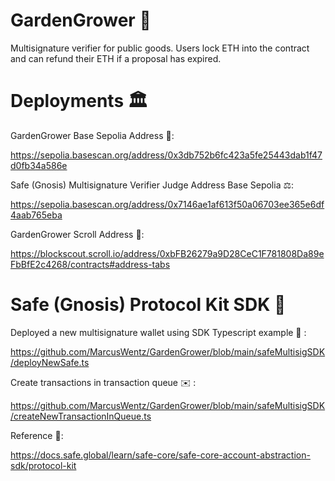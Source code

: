 # GardenGrower :rose:

Multisignature verifier for public goods.
Users lock ETH into the contract and can refund their ETH if a proposal has expired.

# Deployments 🏛️

GardenGrower Base Sepolia Address 🌹:

https://sepolia.basescan.org/address/0x3db752b6fc423a5fe25443dab1f47d0fb34a586e

Safe (Gnosis) Multisignature Verifier Judge Address Base Sepolia ⚖️:

https://sepolia.basescan.org/address/0x7146ae1af613f50a06703ee365e6df4aab765eba

GardenGrower Scroll Address 📜:

https://blockscout.scroll.io/address/0xbFB26279a9D28CeC1F781808Da89eFbBfE2c4268/contracts#address-tabs

# Safe (Gnosis) Protocol Kit SDK 🧰

Deployed a new multisignature wallet using SDK Typescript example 🔐 :

https://github.com/MarcusWentz/GardenGrower/blob/main/safeMultisigSDK/deployNewSafe.ts

Create transactions in transaction queue ✉️ : 

https://github.com/MarcusWentz/GardenGrower/blob/main/safeMultisigSDK/createNewTransactionInQueue.ts

Reference 📖:

https://docs.safe.global/learn/safe-core/safe-core-account-abstraction-sdk/protocol-kit
